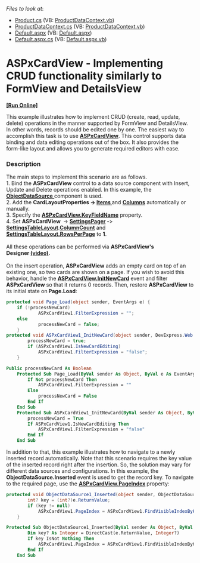 <!-- default file list -->
*Files to look at*:

* [Product.cs](./CS/App_Code/Product.cs) (VB: [ProductDataContext.vb](./VB/App_Code/ProductDataContext.vb))
* [ProductDataContext.cs](./CS/App_Code/ProductDataContext.cs) (VB: [ProductDataContext.vb](./VB/App_Code/ProductDataContext.vb))
* [Default.aspx](./CS/Default.aspx) (VB: [Default.aspx](./VB/Default.aspx))
* [Default.aspx.cs](./CS/Default.aspx.cs) (VB: [Default.aspx.vb](./VB/Default.aspx.vb))
<!-- default file list end -->
# ASPxCardView - Implementing CRUD functionality similarly to FormView and DetailsView
<!-- run online -->
**[[Run Online]](https://codecentral.devexpress.com/t496745/)**
<!-- run online end -->


<p>This example illustrates how to implement CRUD (create, read, update, delete) operations in the manner supported by FormView and DetailsView. In other words, records should be edited one by one. The easiest way to accomplish this task is to use <a href="https://documentation.devexpress.com/#AspNet/clsDevExpressWebASPxCardViewtopic"><strong>ASPxCardView</strong></a>. This control supports data binding and data editing operations out of the box. It also provides the form-like layout and allows you to generate required editors with ease.</p>


<h3>Description</h3>

<p>The main steps to implement this scenario are as follows.<br>1. Bind the <strong>ASPxCardView</strong> control to a data source component with Insert, Update and Delete operations enabled. In this example, the <a href="https://msdn.microsoft.com/en-us/library/system.web.ui.webcontrols.objectdatasource(v=vs.110).aspx"><strong>ObjectDataSource</strong> </a>component is used.<br>2. Add the <strong>CardLayoutProperties -&gt;&nbsp;</strong><a href="https://documentation.devexpress.com/#AspNet/DevExpressWebCardViewFormLayoutProperties_Itemstopic"><strong>Items </strong></a>and <a href="https://documentation.devexpress.com/#AspNet/DevExpressWebASPxCardView_Columnstopic"><strong>Columns</strong></a>&nbsp;automatically or manually.<br>3.&nbsp;Specify the <a href="https://documentation.devexpress.com/#AspNet/DevExpressWebASPxGridBase_KeyFieldNametopic"><strong>ASPxCardView.KeyFieldName</strong></a>&nbsp;property.<br>4. Set <strong>ASPxCardView&nbsp;</strong> -&gt;&nbsp;<a href="https://documentation.devexpress.com/#AspNet/DevExpressWebASPxCardView_SettingsPagertopic"><strong>SettingsPager</strong></a><strong>&nbsp;-</strong>&gt; <a href="https://documentation.devexpress.com/#AspNet/DevExpressWebASPxCardViewPagerSettings_SettingsTableLayouttopic"><strong>SettingsTableLayout</strong></a>.<a href="https://documentation.devexpress.com/#AspNet/DevExpressWebCardViewTableLayoutSettings_ColumnCounttopic"><strong>ColumnCount</strong></a> and <a href="https://documentation.devexpress.com/#AspNet/DevExpressWebCardViewTableLayoutSettings_RowsPerPagetopic"><strong>SettingsTableLayout.RowsPerPage</strong></a> to <strong>1</strong>.<br><br>All these operations can be performed via <strong>ASPxCardView's Designer&nbsp;<a href="https://www.screencast.com/t/NepLtAi1vqDu">(video)</a>.</strong><br><br>On the insert operation, <strong>ASPxCardView</strong> adds an empty card on top of an existing one, so two cards are shown on a page. If you wish to avoid this behavior, handle the <a href="https://documentation.devexpress.com/#AspNet/DevExpressWebASPxCardView_InitNewCardtopic"><strong>ASPxCardView.InitNewCard</strong></a>&nbsp;event and filter <strong>ASPxCardView</strong> so that it returns 0 records. Then, restore <strong>ASPxCardView</strong> to its initial state on<strong> Page.Load</strong>:</p>

```csharp
protected void Page_Load(object sender, EventArgs e) {
    if (!processNewCard) 
            ASPxCardView1.FilterExpression = "";
    else
            processNewCard = false;
    }
protected void ASPxCardView1_InitNewCard(object sender, DevExpress.Web.Data.ASPxDataInitNewRowEventArgs e) {
        processNewCard = true;
        if (ASPxCardView1.IsNewCardEditing)
            ASPxCardView1.FilterExpression = "false";
    }
```

```vb
Public processNewCard As Boolean
    Protected Sub Page_Load(ByVal sender As Object, ByVal e As EventArgs)
        If Not processNewCard Then
            ASPxCardView1.FilterExpression = ""
        Else
            processNewCard = False
        End If
    End Sub
    Protected Sub ASPxCardView1_InitNewCard(ByVal sender As Object, ByVal e As DevExpress.Web.Data.ASPxDataInitNewRowEventArgs)
        processNewCard = True
        If ASPxCardView1.IsNewCardEditing Then
            ASPxCardView1.FilterExpression = "false"
        End If
    End Sub
```

<p>In addition to that, this example illustrates how to navigate to a newly inserted record automatically. Note that this scenario requires the key value of the inserted record right after the insertion. So, the solution may vary for different data sources and configurations. In this example, the <strong>ObjectDataSource.Inserted</strong> event is used to get the record key. To navigate to the required page, use the <a href="https://documentation.devexpress.com/#AspNet/DevExpressWebASPxGridBase_PageIndextopic"><strong>ASPxCardView.PageIndex</strong></a><strong>&nbsp;</strong>property:</p>

```csharp
protected void ObjectDataSource1_Inserted(object sender, ObjectDataSourceStatusEventArgs e) {
        int? key = (int?)e.ReturnValue;
        if (key != null)
            ASPxCardView1.PageIndex = ASPxCardView1.FindVisibleIndexByKeyValue(key);
    }
```

```vb
Protected Sub ObjectDataSource1_Inserted(ByVal sender As Object, ByVal e As ObjectDataSourceStatusEventArgs)
        Dim key? As Integer = DirectCast(e.ReturnValue, Integer?)
        If key IsNot Nothing Then
            ASPxCardView1.PageIndex = ASPxCardView1.FindVisibleIndexByKeyValue(key)
        End If
    End Sub
```
